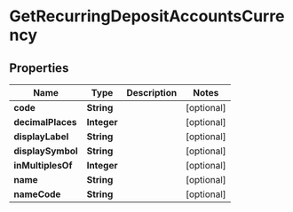 

# GetRecurringDepositAccountsCurrency


## Properties

| Name | Type | Description | Notes |
|------------ | ------------- | ------------- | -------------|
|**code** | **String** |  |  [optional] |
|**decimalPlaces** | **Integer** |  |  [optional] |
|**displayLabel** | **String** |  |  [optional] |
|**displaySymbol** | **String** |  |  [optional] |
|**inMultiplesOf** | **Integer** |  |  [optional] |
|**name** | **String** |  |  [optional] |
|**nameCode** | **String** |  |  [optional] |



